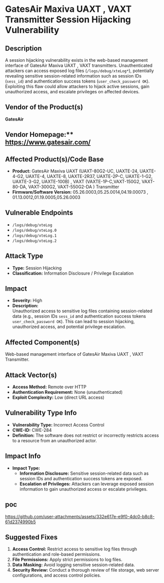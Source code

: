 # GatesAir Maxiva UAXT , VAXT Transmitter Session Hijacking Vulnerability

## Description 
A session hijacking vulnerability exists in the web-based management interface of GatesAir Maxiva UAXT , VAXT transmitters. Unauthenticated attackers can access exposed log files (`/logs/debug/xteLog*`), potentially revealing sensitive session-related information such as session IDs (`sess_id`) and authentication success tokens (`user_check_password OK`). Exploiting this flaw could allow attackers to hijack active sessions, gain unauthorized access, and escalate privileges on affected devices.

## Vendor of the Product(s)
**GatesAir**

## Vendor Homepage:** https://www.gatesair.com/

## Affected Product(s)/Code Base
- **Product:** GatesAir Maxiva UAXT (UAXT-80G2-UC, UAXTE-24, UAXTE-4-G2, UAXTE-4, UAXTE-8, UAXTE-2R37, UAXTE-2P-C, UAXTE-1-G2, UAXTE-3-G2, UAXTE-100B) , VAXT (VAXTE-1P-C,VAXT-150G2, VAXT-80-DA, VAXT-300G2, VAXT-550G2-DA ) Transmitter
- **Firmware/Software Version:** 05.26.0003,05.25.0014,04.19.00073 , 01.13.0012,01.19.0005,05.26.0003

## Vulnerable Endpoints
- `/logs/debug/xteLog`  
- `/logs/debug/xteLog.0`  
- `/logs/debug/xteLog.1`  
- `/logs/debug/xteLog.2`  

## Attack Type
- **Type:**  Session Hijacking  
- **Classification:** Information Disclosure / Privilege Escalation  

## Impact
- **Severity:** High  
- **Description:**  
  Unauthorized access to sensitive log files containing session-related data (e.g., session IDs `sess_id` and authentication success tokens `user_check_password OK`). This can lead to session hijacking, unauthorized access, and potential privilege escalation.

## Affected Component(s)
Web-based management interface of GatesAir Maxiva UAXT , VAXT Transmitter.

## Attack Vector(s)
- **Access Method:** Remote over HTTP  
- **Authentication Requirement:** None (unauthenticated)  
- **Exploit Complexity:** Low (direct URL access)  

## Vulnerability Type Info
- **Vulnerability Type:** Incorrect Access Control  
- **CWE-ID:** CWE-284  
- **Definition:** The software does not restrict or incorrectly restricts access to a resource from an unauthorized actor.  

## Impact Info
- **Impact Type:**  
  - **Information Disclosure:** Sensitive session-related data such as session IDs and authentication success tokens are exposed.  
  - **Escalation of Privileges:** Attackers can leverage exposed session information to gain unauthorized access or escalate privileges.  


## poc
https://github.com/user-attachments/assets/332e617e-e9f0-4dc0-b8c8-61d2374990b5

## Suggested Fixes
1. **Access Control:** Restrict access to sensitive log files through authentication and role-based permissions.  
2. **File Permissions:** Apply strict permissions to log files.  
3. **Data Masking:** Avoid logging sensitive session-related data.  
4. **Security Review:** Conduct a thorough review of file storage, web server configurations, and access control policies.  
